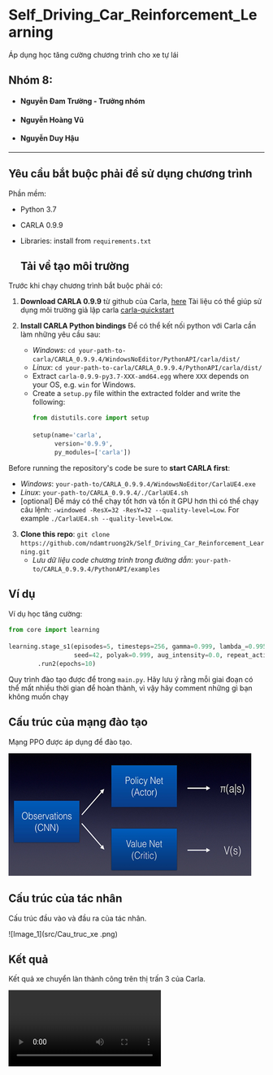 # Self_Driving_Car_Reinforcement_Learning
Áp dụng học tăng cường chương trình cho xe tự lái
## Nhóm 8:
- #### Nguyễn Đam Trường - Trưởng nhóm
- #### Nguyễn Hoàng Vũ
- #### Nguyễn Duy Hậu 
---
## Yêu cầu bắt buộc phải để sử dụng chương trình

Phần mềm:
- Python 3.7
- CARLA 0.9.9
- Libraries: install from `requirements.txt`

  ## Tải về tạo môi trường
  
Trước khi chạy chương trình bắt buộc phải có:

1. **Download CARLA 0.9.9** từ github của Carla, [here](https://github.com/carla-simulator/carla/releases/tag/0.9.9) 
   Tài liệu có thể giúp sử dụng môi trường giả lập carla [carla-quickstart](https://carla.readthedocs.io/en/latest/start_quickstart/)
   
2. **Install CARLA Python bindings** Để có thể kết nối python với Carla cần làm những yêu cầu sau:
   
    * *Windows*: `cd your-path-to-carla/CARLA_0.9.9.4/WindowsNoEditor/PythonAPI/carla/dist/`
    * *Linux*: `cd your-path-to-carla/CARLA_0.9.9.4/PythonAPI/carla/dist/`
    * Extract `carla-0.9.9-py3.7-XXX-amd64.egg` where `XXX` depends on your OS, e.g. `win` for Windows.
    * Create a `setup.py` file within the extracted folder and write the following:
      ```python
      from distutils.core import setup
      
      setup(name='carla',
            version='0.9.9',
            py_modules=['carla']) 
      ```
Before running the repository's code be sure to **start CARLA first**: 
* *Windows*: `your-path-to/CARLA_0.9.9.4/WindowsNoEditor/CarlaUE4.exe`
* *Linux*: `your-path-to/CARLA_0.9.9.4/./CarlaUE4.sh`
* [optional] Để máy có thể chạy tốt hơn và tốn ít GPU hơn thì có thể chạy câu lệnh: `-windowed -ResX=32 -ResY=32 --quality-level=Low`.
    For example `./CarlaUE4.sh --quality-level=Low`.
    
3. **Clone this repo**: `git clone https://github.com/ndamtruong2k/Self_Driving_Car_Reinforcement_Learning.git`
   * *Lưu dữ liệu code chương trình trong đường dẫn*: `your-path-to/CARLA_0.9.9.4/PythonAPI/examples`

## Ví dụ
Ví dụ học tăng cường:
```python
from core import learning

learning.stage_s1(episodes=5, timesteps=256, gamma=0.999, lambda_=0.995, save_every='end', stage_name='stage',
                  seed=42, polyak=0.999, aug_intensity=0.0, repeat_action=1, load_full=False)\
        .run2(epochs=10)
```
Quy trình đào tạo được để trong `main.py`. Hãy lưu ý rằng mỗi giai đoạn có thể mất nhiều thời gian để hoàn thành, vì vậy hãy comment những gì bạn không muốn chạy

## Cấu trúc của mạng đào tạo
Mạng PPO được áp dụng để đào tạo.

![Image_0](src/Cau_truc_PPO.png)

## Cấu trúc của tác nhân
Cấu trúc đầu vào và đầu ra của tác nhân.

![Image_1](src/Cau_truc_xe .png)

## Kết quả

Kết quả xe chuyển làn thành công trên thị trấn 3 của Carla.

![Video_0](result/Chuyen_lan.mp4)
